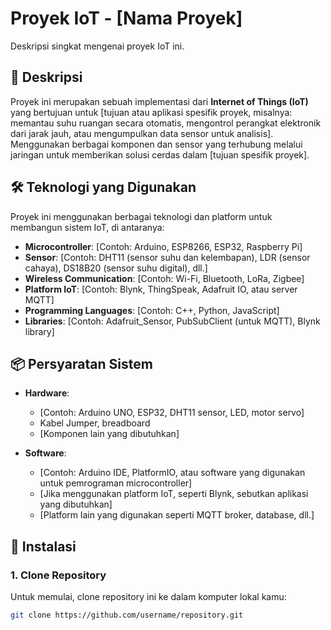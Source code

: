 # Proyek IoT - [Nama Proyek]

Deskripsi singkat mengenai proyek IoT ini.

## 📌 Deskripsi
Proyek ini merupakan sebuah implementasi dari **Internet of Things (IoT)** yang bertujuan untuk [tujuan atau aplikasi spesifik proyek, misalnya: memantau suhu ruangan secara otomatis, mengontrol perangkat elektronik dari jarak jauh, atau mengumpulkan data sensor untuk analisis]. Menggunakan berbagai komponen dan sensor yang terhubung melalui jaringan untuk memberikan solusi cerdas dalam [tujuan spesifik proyek].

## 🛠️ Teknologi yang Digunakan
Proyek ini menggunakan berbagai teknologi dan platform untuk membangun sistem IoT, di antaranya:

- **Microcontroller**: [Contoh: Arduino, ESP8266, ESP32, Raspberry Pi]
- **Sensor**: [Contoh: DHT11 (sensor suhu dan kelembapan), LDR (sensor cahaya), DS18B20 (sensor suhu digital), dll.]
- **Wireless Communication**: [Contoh: Wi-Fi, Bluetooth, LoRa, Zigbee]
- **Platform IoT**: [Contoh: Blynk, ThingSpeak, Adafruit IO, atau server MQTT]
- **Programming Languages**: [Contoh: C++, Python, JavaScript]
- **Libraries**: [Contoh: Adafruit_Sensor, PubSubClient (untuk MQTT), Blynk library]

## 📦 Persyaratan Sistem
- **Hardware**:
  - [Contoh: Arduino UNO, ESP32, DHT11 sensor, LED, motor servo]
  - Kabel Jumper, breadboard
  - [Komponen lain yang dibutuhkan]
  
- **Software**:
  - [Contoh: Arduino IDE, PlatformIO, atau software yang digunakan untuk pemrograman microcontroller]
  - [Jika menggunakan platform IoT, seperti Blynk, sebutkan aplikasi yang dibutuhkan]
  - [Platform lain yang digunakan seperti MQTT broker, database, dll.]

## 🔧 Instalasi

### 1. **Clone Repository**
Untuk memulai, clone repository ini ke dalam komputer lokal kamu:
```bash
git clone https://github.com/username/repository.git

